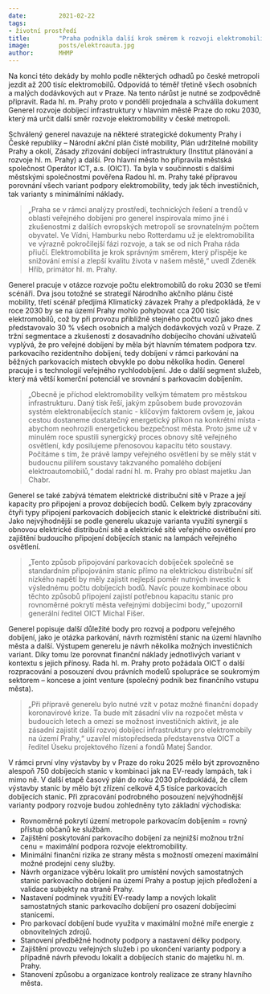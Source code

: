 ```yaml
---
date:         2021-02-22
tags:         
- životní prostředí
title:        "Praha podnikla další krok směrem k rozvoji elektromobility na svém území"
image: 	      posts/elektroauta.jpg
author:       MHMP
---
```


Na konci této dekády by mohlo podle některých odhadů po české metropoli jezdit až 200 tisíc elektromobilů. Odpovídá to téměř třetině všech osobních a malých dodávkových aut v Praze. Na tento nárůst je nutné se zodpovědně připravit. Rada hl. m. Prahy proto v pondělí projednala a schválila dokument Generel rozvoje dobíjecí infrastruktury v hlavním městě Praze do roku 2030, který má určit další směr rozvoje elektromobility v české metropoli. 

Schválený generel navazuje na některé strategické dokumenty Prahy i České republiky – Národní akční plán čisté mobility, Plán udržitelné mobility Prahy a okolí, Zásady zřizování dobíjecí infrastruktury (Institut plánování a rozvoje hl. m. Prahy) a další. Pro hlavní město ho připravila městská společnost Operátor ICT, a.s. (OICT). Ta byla v součinnosti s dalšími městskými společnostmi pověřena Radou hl. m. Prahy také přípravou porovnání všech variant podpory elektromobility, tedy jak těch investičních, tak varianty s minimálními náklady. 

> „Praha se v rámci analýzy prostředí, technických řešení a trendů v oblasti veřejného dobíjení pro generel inspirovala mimo jiné i zkušenostmi z dalších evropských metropolí se srovnatelným počtem obyvatel. Ve Vídni, Hamburku nebo Rotterdamu už je elektromobilita ve výrazně pokročilejší fázi rozvoje, a tak se od nich Praha ráda přiučí. Elektromobilita je krok správným směrem, který přispěje ke snižování emisí a zlepší kvalitu života v našem městě,“ uvedl Zdeněk Hřib, primátor hl. m. Prahy. 

Generel pracuje v otázce rozvoje počtu elektromobilů do roku 2030 se třemi scénáři. Dva jsou totožné se strategií Národního akčního plánu čisté mobility, třetí scénář předjímá Klimatický závazek Prahy a předpokládá, že v roce 2030 by se na území Prahy mohlo pohybovat cca 200 tisíc elektromobilů, což by při provozu přibližně stejného počtu vozů jako dnes představovalo 30 % všech osobních a malých dodávkových vozů v Praze. Z tržní segmentace a zkušeností z dosavadního dobíjecího chování uživatelů vyplývá, že pro veřejné dobíjení by měla být hlavním tématem podpora tzv. parkovacího rezidentního dobíjení, tedy dobíjení v rámci parkování na běžných parkovacích místech obvykle po dobu několika hodin. Generel pracuje i s technologií veřejného rychlodobíjení. Jde o další segment služeb, který má větší komerční potenciál ve srovnání s parkovacím dobíjením. 

> „Obecně je příchod elektromobility velkým tématem pro městskou infrastrukturu. Daný tisk řeší, jakým způsobem bude provozován systém elektronabíjecích stanic - klíčovým faktorem ovšem je, jakou cestou dostaneme dostatečný energetický příkon na konkrétní místa - abychom neohrozili energetickou bezpečnost města. Proto jsme už v minulém roce spustili synergický proces obnovy sítě veřejného osvětlení, kdy posilujeme přenosovou kapacitu této soustavy. Počítáme s tím, že právě lampy veřejného osvětlení by se měly stát v budoucnu pilířem soustavy takzvaného pomalého dobíjení elektroautomobilů,“ dodal radní hl. m. Prahy pro oblast majetku Jan Chabr.

Generel se také zabývá tématem elektrické distribuční sítě v Praze a její kapacity pro připojení a provoz dobíjecích bodů. Celkem byly zpracovány čtyři typy připojení parkovacích dobíjecích stanic k elektrické distribuční síti. Jako nejvýhodnější se podle generelu ukazuje varianta využití synergií s obnovou elektrické distribuční sítě a elektrické sítě veřejného osvětlení pro zajištění budoucího připojení dobíjecích stanic na lampách veřejného osvětlení. 

> „Tento způsob připojování parkovacích dobíječek společně se standardním připojováním stanic přímo na elektrickou distribuční síť nízkého napětí by měly zajistit nejlepší poměr nutných investic k výslednému počtu dobíjecích bodů. Navíc pouze kombinace obou těchto způsobů připojení zajistí potřebnou kapacitu stanic pro rovnoměrné pokrytí města veřejnými dobíjecími body,“ upozornil generální ředitel OICT Michal Fišer. 

Generel popisuje další důležité body pro rozvoj a podporu veřejného dobíjení, jako je otázka parkování, návrh rozmístění stanic na území hlavního města a další. Výstupem generelu je návrh několika možných investičních variant. Díky tomu lze porovnat finanční náklady jednotlivých variant v kontextu s jejich přínosy. Rada hl. m. Prahy proto požádala OICT o další rozpracování a posouzení dvou právních modelů spolupráce se soukromým sektorem – koncese a joint venture (společný podnik bez finančního vstupu města). 

> „Při přípravě generelu bylo nutné vzít v potaz možné finanční dopady koronavirové krize. Ta bude mít zásadní vliv na rozpočet města v budoucích letech a omezí se možnost investičních aktivit, je ale zásadní zajistit další rozvoj dobíjecí infrastruktury pro elektromobily na území Prahy,“ uzavřel místopředseda představenstva OICT a ředitel Úseku projektového řízení a fondů Matej Šandor.

V rámci první vlny výstavby by v Praze do roku 2025 mělo být zprovozněno alespoň 750 dobíjecích stanic v kombinaci jak na EV-ready lampách, tak i mimo ně. V další etapě časový plán do roku 2030 předpokládá, že cílem výstavby stanic by mělo být zřízení celkově 4,5 tisíce parkovacích dobíjecích stanic. Při zpracování podrobného posouzení nejvýhodnější varianty podpory rozvoje budou zohledněny tyto základní východiska: 

* Rovnoměrné pokrytí území metropole parkovacím dobíjením = rovný přístup občanů ke službám. 
* Zajištění poskytování parkovacího dobíjení za nejnižší možnou tržní cenu = maximální podpora rozvoje elektromobility.
* Minimální finanční rizika ze strany města s možností omezení maximální možné prodejní ceny služby.
* Návrh organizace výběru lokalit pro umístění nových samostatných stanic parkovacího dobíjení na území Prahy a postup jejich předložení a validace subjekty na straně Prahy.
* Nastavení podmínek využití EV-ready lamp a nových lokalit samostatných stanic parkovacího dobíjení pro osazení dobíjecími stanicemi.
* Pro parkovací dobíjení bude využita v maximální možné míře energie z obnovitelných zdrojů. 
* Stanovení předběžné hodnoty podpory a nastavení délky podpory.
* Zajištění provozu veřejných služeb i po ukončení varianty podpory a případně návrh převodu lokalit a dobíjecích stanic do majetku hl. m. Prahy. 
* Stanovení způsobu a organizace kontroly realizace ze strany hlavního města.
